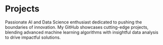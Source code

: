# Projects
Passionate AI and Data Science enthusiast dedicated to pushing the boundaries of innovation. My GitHub showcases cutting-edge projects, blending advanced machine learning algorithms with insightful data analysis to drive impactful solutions. 
